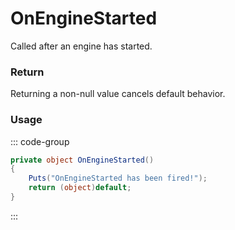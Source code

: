 # OnEngineStarted
<Badge type="info" text="Vehicle"/><Badge type="danger" text="Carbon Compatible"/><Badge type="warning" text="Oxide Compatible"/>
Called after an engine has started.

### Return
Returning a non-null value cancels default behavior.

### Usage
::: code-group
```csharp [Example]
private object OnEngineStarted()
{
	Puts("OnEngineStarted has been fired!");
	return (object)default;
}
```
:::

